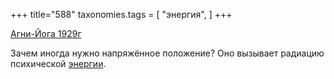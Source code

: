 +++
title="588"
taxonomies.tags = [
 "энергия",
]
+++

[Агни-Йога 1929г](/agni/1929)

Зачем иногда нужно напряжённое положение? Оно вызывает радиацию психической [энергии](/tags/энергия).